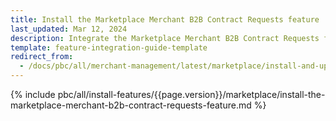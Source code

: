 ```yaml
---
title: Install the Marketplace Merchant B2B Contract Requests feature
last_updated: Mar 12, 2024
description: Integrate the Marketplace Merchant B2B Contract Requests feature into a Spryker project.
template: feature-integration-guide-template
redirect_from:
  - /docs/pbc/all/merchant-management/latest/marketplace/install-and-upgrade/install-features/install-the-marketplace-merchant-b2b-contract-requests-feature.html
---
```


{% include pbc/all/install-features/{{page.version}}/marketplace/install-the-marketplace-merchant-b2b-contract-requests-feature.md %} <!-- To edit, see /_includes/pbc/all/install-features/202404.0/marketplace/install-the-marketplace-merchant-b2b-contract-requests-feature.md -->

